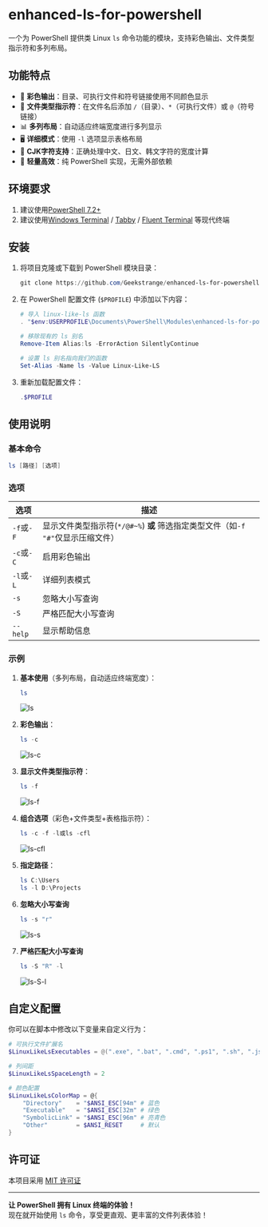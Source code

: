 # enhanced-ls-for-powershell

一个为 PowerShell 提供类 Linux `ls` 命令功能的模块，支持彩色输出、文件类型指示符和多列布局。

## 功能特点

- 🎨 **彩色输出**：目录、可执行文件和符号链接使用不同颜色显示
- 📝 **文件类型指示符**：在文件名后添加 `/`（目录）、`*`（可执行文件）或 `@`（符号链接）
- 📊 **多列布局**：自动适应终端宽度进行多列显示
- 🖥️ **详细模式**：使用 `-l` 选项显示表格布局
- 📏 **CJK字符支持**：正确处理中文、日文、韩文字符的宽度计算
- 🚀 **轻量高效**：纯 PowerShell 实现，无需外部依赖

## 环境要求

1. 建议使用[PowerShell 7.2+](https://github.com/PowerShell/PowerShell/releases)
2. 建议使用[Windows Terminal](https://github.com/microsoft/terminal/releases) / [Tabby](https://tabby.sh/) / [Fluent Terminal](https://github.com/felixse/FluentTerminal/releases) 等现代终端

## 安装

1. 将项目克隆或下载到 PowerShell 模块目录：
   ```powershell
   git clone https://github.com/Geekstrange/enhanced-ls-for-powershell.git "$env:USERPROFILE\Documents\PowerShell\Modules\enhanced-ls-for-powershell"
   ```

2. 在 PowerShell 配置文件 (`$PROFILE`) 中添加以下内容：
   ```powershell
   # 导入 linux-like-ls 函数
   . "$env:USERPROFILE\Documents\PowerShell\Modules\enhanced-ls-for-powershell\linux-like-ls.ps1"
   
   # 移除现有的 ls 别名
   Remove-Item Alias:ls -ErrorAction SilentlyContinue
   
   # 设置 ls 别名指向我们的函数
   Set-Alias -Name ls -Value Linux-Like-LS
   ```

3. 重新加载配置文件：
   ```powershell
   .$PROFILE
   ```

## 使用说明

### 基本命令

```powershell
ls [路径] [选项]
```

### 选项

| 选项       | 描述                         |
| ---------- | ---------------------------- |
| `-f`或`-F` | 显示文件类型指示符(`*/@#~%`) **或** 筛选指定类型文件（如`-f "#"`仅显示压缩文件） |
| `-c`或`-C` | 启用彩色输出                 |
| `-l`或`-L` | 详细列表模式 |
| `-s` | 忽略大小写查询 |
| `-S` | 严格匹配大小写查询 |
| `--help`   | 显示帮助信息                 |

### 示例

1. **基本使用**（多列布局，自动适应终端宽度）：

   ```powershell
   ls
   ```

   ![ls](https://github.com/Geekstrange/enhanced-ls-for-powershell/blob/main/image/ls.png)

2. **彩色输出**：

   ```powershell
   ls -c
   ```

   ![ls-c](https://github.com/Geekstrange/enhanced-ls-for-powershell/blob/main/image/lsc.png)

3. **显示文件类型指示符**：

   ```powershell
   ls -f
   ```

   ![ls-f](https://github.com/Geekstrange/enhanced-ls-for-powershell/blob/main/image/lsf.png)

5. **组合选项**（彩色+文件类型+表格指示符）：

   ```powershell
   ls -c -f -l或ls -cfl
   ```

   ![ls-cfl](https://github.com/Geekstrange/enhanced-ls-for-powershell/blob/main/image/lslcf.png)

6. **指定路径**：

   ```powershell
   ls C:\Users
   ls -l D:\Projects
   ```

7. **忽略大小写查询**

   ```powershell
   ls -s "r"
   ```

   ![ls-s](https://github.com/Geekstrange/enhanced-ls-for-powershell/blob/main/image/lss.png)

8. **严格匹配大小写查询**

   ```powershell
   ls -S "R" -l
   ```

   ![ls-S-l](https://github.com/Geekstrange/enhanced-ls-for-powershell/blob/main/image/lssl.png)

## 自定义配置

你可以在脚本中修改以下变量来自定义行为：

```powershell
# 可执行文件扩展名
$LinuxLikeLsExecutables = @(".exe", ".bat", ".cmd", ".ps1", ".sh", ".js", ".py", ".rb", ".pl", ".cs", ".vbs")

# 列间距
$LinuxLikeLsSpaceLength = 2

# 颜色配置
$LinuxLikeLsColorMap = @{
    "Directory"    = "$ANSI_ESC[94m" # 蓝色
    "Executable"   = "$ANSI_ESC[32m" # 绿色
    "SymbolicLink" = "$ANSI_ESC[96m" # 亮青色
    "Other"        = $ANSI_RESET     # 默认
}
```

## 许可证

本项目采用 [MIT 许可证](LICENSE)

---

**让 PowerShell 拥有 Linux 终端的体验！**  
现在就开始使用 `ls` 命令，享受更直观、更丰富的文件列表体验！
